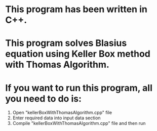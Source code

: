 
# This program has been written in C++.

# This program solves Blasius equation using Keller Box method with Thomas Algorithm.

# If you want to run this program, all you need to do is:
  1. Open "kellerBoxWithThomasAlgorithm.cpp" file
  2. Enter required data into input data section
  3. Compile "kellerBoxWithThomasAlgorithm.cpp" file and then run

